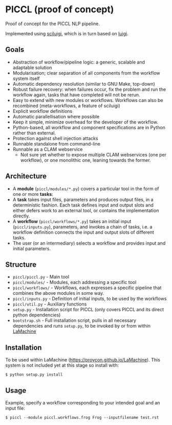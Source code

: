 PICCL (proof of concept)
================================

Proof of concept for the PICCL NLP pipeline.

Implemented using [sciluigi](https://github.com/pharmbio/sciluigi), which is in turn
based on [luigi](https://github.com/spotify/luigi).

Goals
---------

 * Abstraction of workflow/pipeline logic: a generic, scalable and adaptable solution
 * Modularisation; clear separation of all components from the workflow system itself
 * Automatic dependency resolution (similar to GNU Make, top-down)
 * Robust failure recovery: when failures occur, fix the problem and run the workflow again, tasks that have completed will not be rerun.
 * Easy to extend with new modules or workflows. Workflows can also be recombined (meta-workflows, a feature of sciluigi)
 * Explicit workflow definitions 
 * Automatic parallellisation where possible
 * Keep it simple, minimize overhead for the developer of the workflow. 
 * Python-based, all workflow and component specifications are in Python rather than external.
 * Protection against shell injection attacks
 * Runnable standalone from command-line 
 * Runnable as a CLAM webservice 
    * Not sure yet whether to expose multiple CLAM webservices (one per workflow), or one monolithic one, leaning towards the former.

Architecture
----------------

 * A **module** (``piccl/modules/*.py``) covers a particular tool in the form
   of one or more **tasks**:
 * A **task** takes input files, parameters and produces output files, in a
   deterministic fashion. Each task defines input and output slots and either
   defers work to an external tool, or contains the implementation directly.
 * A **workflow** (``piccl/workflows/*.py``) takes an initial input (``piccl/inputs.py``), parameters, and
   invokes a chain of tasks, i.e. a workflow definition connects the input and
   output slots of different tasks.
 * The user (or an intermediary) selects a workflow and provides input and
   initial parameters.

Structure
----------

 * ``piccl/piccl.py`` - Main tool
 * ``piccl/modules/`` - Modules, each addressing a specific tool
 * ``piccl/workflows/`` - Workflows, each expresses a specific pipeline that combines the above modules in some way.
 * ``piccl/inputs.py`` - Definition of initial inputs, to be used by the workflows
 * ``piccl/util.py`` - Auxiliary functions
 * ``setup.py`` - Installation script for PICCL (only covers PICCL and its direct python dependencies)
 * ``bootstrap.sh`` - Full installation script, pulls in all necessary dependencies and runs ``setup.py``, to be invoked by or from within [LaMachine](https://github.com/proycon/LaMachine)

Installation
---------------

To be used within LaMachine (https://proycon.github.io/LaMachine). This system
is not included yet at this stage so install with:

    $ python setup.py install

Usage
---------

Example, specify a workflow corresponding to your intended goal and an input file:

    $ piccl --module piccl.workflows.frog Frog --inputfilename test.rst 

